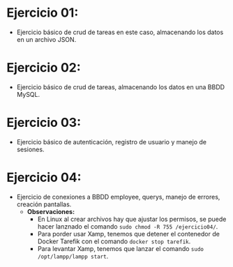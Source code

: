 # Ejercicio 01:
- Ejercicio básico de crud de tareas en este caso, almacenando los datos en un archivo JSON.

# Ejercicio 02:
- Ejercicio básico de crud de tareas, almacenando los datos en una BBDD MySQL.

# Ejercicio 03:
- Ejercicio básico de autenticación, registro de usuario y manejo de sesiones.

# Ejercicio 04:
- Ejercicio de conexiones a BBDD employee, querys, manejo de errores, creación pantallas.
    - **Observaciones:**
        - En Linux al crear archivos hay que ajustar los permisos, se puede hacer lanznado el comando `sudo chmod -R 755 /ejercicio04/`.
        - Para porder usar Xamp, tenemos que detener el contenedor de Docker Tarefik con el comando `docker stop tarefik`.
        - Para levantar Xamp, tenemos que lanzar el comando `sudo /opt/lampp/lampp start`.
